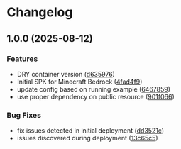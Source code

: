 # Changelog

## 1.0.0 (2025-08-12)


### Features

* DRY container version ([d635976](https://github.com/chickenandpork/synology-minecraft-bedrock/commit/d635976fb386d68b7ca75c64abfbebc5ccbcf8f2))
* Initial SPK for Minecraft Bedrock ([4fad4f9](https://github.com/chickenandpork/synology-minecraft-bedrock/commit/4fad4f9783e34474fd3926b3bbaa38253d7e9f29))
* update config based on running example ([6467859](https://github.com/chickenandpork/synology-minecraft-bedrock/commit/646785980d09e9deff84ede5523f2967daf7ed0e))
* use proper dependency on public resource ([901f066](https://github.com/chickenandpork/synology-minecraft-bedrock/commit/901f0664ad61844ccde22884e0c15a9dd94dca8c))


### Bug Fixes

* fix issues detected in initial deployment ([dd3521c](https://github.com/chickenandpork/synology-minecraft-bedrock/commit/dd3521cc438a0770efe0458d0b48591633999928))
* issues discovered during deployment ([13c65c5](https://github.com/chickenandpork/synology-minecraft-bedrock/commit/13c65c572f1ee5ea656853f0bf1060e4d479240a))
